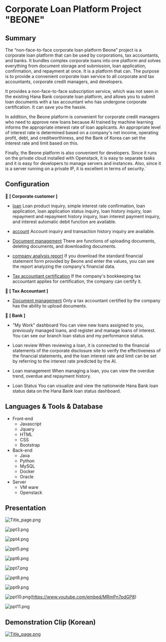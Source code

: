 # Corporate Loan Platform Project "BEONE"

## Summary

The “non-face-to-face corporate loan platform Beone” project is a corporate loan platform that can be used by corporations, tax accountants, and banks. It bundles complex corporate loans into one platform and solves everything from document storage and submission, loan application, confirmation, and repayment at once. It is a platform that can. The purpose is to provide a convenient corporate loan service to all corporate and tax accountants, corporate credit managers, and developers.

It provides a non-face-to-face subscription service, which was not seen in the existing Hana Bank corporate loan platform, and allows you to submit loan documents with a tax accountant who has undergone corporate certification. It can save you the hassle.

In addition, the Beone platform is convenient for corporate credit managers who need to approve new loans because AI trained by machine learning informs the appropriate interest rate of loan applicants. An appropriate level of interest rate is determined based on a company's net income, operating profit, debt, and creditworthiness, and the Bank of Korea can set the interest rate and limit based on this.

Finally, the Beone platform is also convenient for developers. Since it runs on the private cloud installed with Openstack, it is easy to separate tasks and it is easy for developers to manage servers and instances. Also, since it is a server running on a private IP, it is excellent in terms of security.`



## Configuration

:baggage_claim: **[ Corporate customer ]**

- <u>loan</u>
  Loan product inquiry, simple interest rate confirmation, loan application, loan application status inquiry, loan history inquiry, loan repayment and repayment history inquiry, loan interest payment inquiry, and interest automatic debit function are available.

- <u>account</u>
  Account inquiry and transaction history inquiry are available.

- <u>Document management</u>
  There are functions of uploading documents, deleting documents, and downloading documents.

- <u>company analysis report</u>
  If you download the standard financial statement form provided by Beone and enter the values, you can see the report analyzing the company's financial data.

- <u>Tax accountant certification</u>
  If the company's bookkeeping tax accountant applies for certification, the company can certify it.



:money_with_wings: **[ Tax Accountant ]**

- <u>Document management</u>
  Only a tax accountant certified by the company has the ability to upload documents.



:bank: **[ Bank ]**

- "My Work" dashboard
  You can view new loans assigned to you, previously managed loans, and register and manage loans of interest. You can see our branch loan status and my performance status.

- Loan review
  When reviewing a loan, it is connected to the financial statements of the corporate disclosure site to verify the effectiveness of the financial statements, and the loan interest rate and limit can be set by referring to the interest rate predicted by the AI.

- Loan management
  When managing a loan, you can view the overdue trend, overdue and repayment history.

- Loan Status
  You can visualize and view the nationwide Hana Bank loan status data on the Hana Bank loan status dashboard.



## Languages & Tools & Database

- Front-end
  - Javascript
  - Jquery
  - HTML
  - CSS
  - Bootstrap
- Back-end
  - Java
  - Python
  - MySQL
  - Docker
  - Oracle
- Server
  - VM ware
  - Openstack



## Presentation

![Title_page.png](/img/ppt2.png)

![ppt3.png](/img/ppt3.png)

![ppt4.png](/img/ppt4.png)

![ppt5.png](/img/ppt5.png)

![ppt6.png](/img/ppt6.png)

![ppt7.png](/img/ppt7.png)

![ppt8.png](/img/ppt8.png)

![ppt9.png](/img/ppt9.png)

![ppt10.png](/img/ppt10.png)(https://www.youtube.com/embed/MRmPn7pdGP8)

![ppt11.png](/img/ppt11.png)



## Demonstration Clip (Korean)

[![Title_page.png](/img/Title_page.png)](https://www.youtube.com/embed/MRmPn7pdGP8)

